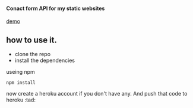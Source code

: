 #### Conact form API for my static websites 

[demo]("https://arcane-oasis-11980.herokuapp.com/")

## how to use it.
- clone the repo
- install the dependencies

useing  npm 


```
npm install
```

now create a heroku account if you don't have any. And push that code to heroku :tad: